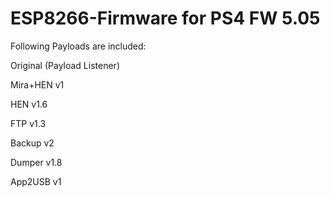 # ESP8266-Firmware for PS4 FW 5.05

Following Payloads are included:

Original (Payload Listener)

Mira+HEN v1

HEN v1.6

FTP v1.3

Backup v2

Dumper v1.8

App2USB v1
